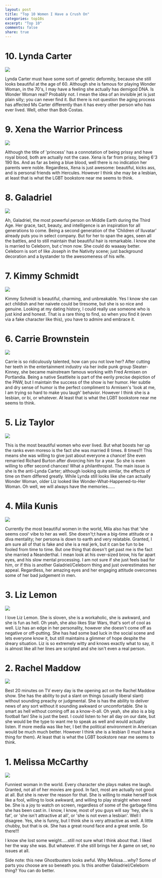 ```yaml
---
layout: post
title: "Top 10 Women I Have a Crush On"
categories: top10s
excerpt: "Top 10"
comments: false
share: true
---
```




# 10. Lynda Carter

![](http://static.tvgcdn.net/mediabin/galleries/shows/s_z/wi_wp/wonder_woman_original/wonder-woman-lynda-carter1.jpg)

Lynda Carter must have some sort of genetic deformity, because she still looks beautiful at the age of 60. Although she is famous for playing Wonder Woman, in the 70's, I may have a feeling she actually has demigod DNA.  Is Wonder Woman real? Probably not. I mean the idea of an invisible jet is just plain silly; you can never find it. But there is not question the aging process has affected Ms Carter differently than it has every other person who has ever lived. Well, other than Bob Costas. 


# 9. Xena the Warrior Princess

![](http://cdn.images.express.co.uk/img/dynamic/20/590x/Xena-592599.jpg)

Although the title of 'princess' has a connotation of being prissy and have royal blood, both are actually not the case. Xena is far from prissy, being 6'3 190 lbs.  And as far as being a blue blood, well there is no indication her parents were noble. Regardless, Xena is just awesome: beautiful, kicks ass, and is personal friends with Hercules. However I think she may be a lesbian, at least that is what the LGBT bookstore near me seems to think.


# 8. Galadriel

![](http://www.geocities.ws/hobbit_valar/galadriel_ca_011.jpg)

Ah, Galadriel, the most powerful person on Middle Earth during the Third Age. Her grace, tact, beauty, and intelligence is an inspiration for all generations to come. Being a second generation of the 'Children of Iluvatar' already puts you in select company. But for her to span the ages, seen all the battles, and to still maintain that beautiful hair is remarkable. I know she is married to Celeborn, but c'mon now. She could do waaaay better. Celeborn is sort of like Joseph in the Nativity scene; just background decoration and a bystander to the awesomeness of his wife. 

# 7. Kimmy Schmidt

![](http://www.thewrap.com/wp-content/uploads/2015/01/Ellie-Kemper-Unbreakable-Kimmy-Schmidt-trailer.jpg)


Kimmy Schmidt is beautiful, charming, and unbreakable. Yes I know she can act childish and her naivete could be tiresome, but she is so nice and genuine. Looking at my dating history, I could really use someone who is just kind and honest. That is a rare thing to find, so when you find it (even via a fake character like this), you have to admire and embrace it.  


# 6. Carrie Brownstein

![](http://images.hellogiggles.com/uploads/2015/03/16/carrie-brownstein.jpg)

Carrie is so ridiculously talented, how can you not love her? After cutting her teeth in the entertainment industry via her indie punk group Sleater-Kinney, she became mainstream famous working with Fred Armisen on Portlandia. Being a native Seattleite is part of the eerily precise depiction of the PNW, but I maintain the success of the show is her humor. Her subtle and dry sense of humor is the perfect compliment to Armisen's 'look at me, I am trying so hard to make you laugh' behavior. However I think she is a lesbian, or bi, or whatever. At least that is what the LGBT bookstore near me seems to think.


# 5. Liz Taylor

![](https://pbs.twimg.com/profile_images/378800000056174659/c3f7cd0f7136903db99b728a5c7f3849_400x400.jpeg)

This is the most beautiful women who ever lived. But what boosts her up the ranks even moreso is the fact she was married 8 times. 8 times!!! This means she was willing to give just about everyone a chance! She even remarried Richard Burton after divorcing him for a year. So she is even willing to offer second chances! What a philanthropist. The main issue is she is the anti-Lynda Carter; although looking quite similar, the effects of time on them differed greatly. While Lynda still looks like she can actually Wonder Woman, older Liz looked like Wonder-What-Happened-to-Her Woman. Oh well, we will always have the memories......



# 4. Mila Kunis

![](http://cdn-media.ellentv.com/2014/07/07/mila-kunis-episode-480x360.jpg)

Currently the most beautiful women in the world, Mila also has that 'she seems cool' vibe to her as well. She doesn't;t have a big-time attitude or a diva mentality; her persona is down to earth and very relatable. Granted, I am sure all of that is fake and she is a real jerk, but it can be fun to be fooled from time to time. But one thing that doesn't get past me is the fact she married a Neanderthal. I mean look at his over-sized brow, his far apart eyes, and his slow mental processing. I am not sure if she just feels bad for him, or if this is another Galadriel/Celeborn thing and just overestimates her appeal. Regardless, her amazing eyes and her engaging attitude overcomes some of her bad judgement in men.

# 3. Liz Lemon

![](https://cdn.pastemagazine.com/www/blogs/lists/lizlemonthumbs.jpg)

I love Liz Lemon. She is sloven, she is a workaholic, she is awkward, and she is fun as hell. Oh yeah, she also likes Star Wars, that's sort of cool as well. Liz has an edge in her personality, however she doesn't come off as negative or off-putting. She has had some bad luck in the social scene and lets everyone know it, but still maintains a glimmer of hope despite the dreary situation. Liz is so extremely witty and knows exactly what to say, it is almost like all her lines are scripted and she isn't even a real person.



# 2. Rachel Maddow

![](https://www.google.com/search?q=rachel+maddow&source=lnms&tbm=isch&sa=X&ved=0ahUKEwiVyb-YxofOAhVPymMKHdpLAdgQ_AUICSgC&biw=1920&bih=995#imgrc=cATLQLq0tR217M%3A)

Best 20 minutes on TV every day is the opening act on the Rachel Maddow show. She has the ability to put a slant on things (usually liberal slant) without sounding preachy or judgmental. She is has the ability to deliver news of any sort without it sounding awkward or uncomfortable. She is smart as hell without coming off as a know-it-all. Oh yeah, she also is a big football fan! She is just the best. I could listen to her all day on our date, but she would be the type to want me to speak as well and would actually listen. If more media was like her, I bet the political environment in American would be much much better. However I think she is a lesbian (I must have a thing for them). At least that is what the LGBT bookstore near me seems to think. 



# 1. Melissa McCarthy


![](http://ia.media-imdb.com/images/M/MV5BMTIyMzU4OTE4OF5BMl5BanBnXkFtZTcwNTk2NzM2MQ@@._V1_SX640_SY720_.jpg)


Funniest woman in the world. Every character she plays makes me laugh. Granted, not all of her movies are good. In fact, most are actually not good at all. But she is never the reason for that. She is willing to make herself look like a fool, willing to look awkward, and willing to play straight when need be. She is a joy to watch on screen, regardless of some of the garbage films she has been cast in. I know, I know, most of you guys will say 'hey, she is fat', or 'she isn't attractive at all', or 'she is not even a lesbian'. Well I disagree. Yes, she is funny, but I think she is very attractive as well. A little chubby, but that is ok. She has a great round face and a great smile. So there!!! 

I know she lost some weight.....still not sure what I think about that. I liked her the way she was. But whatever. If she still brings her A game on set, no issues at all.

Side note: this new Ghostbusters looks awful. Why Melissa....why? Some of parts you choose are so beneath you. Is this another Galadriel/Celeborn thing? You can do better.













